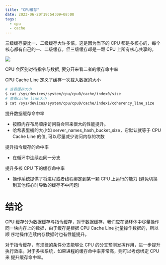 ```yaml
---
title: "CPU缓存"
date: 2023-06-20T19:54:09+08:00
tags:
  - cpu
  - cache
---
```


三级缓存要比一、二级缓存大许多倍，这是因为当下的 CPU 都是多核心的，每个核心都有自己的一、二级缓存，但三级缓存却是一颗 CPU 上所有核心共享的。

![](https://static001.geekbang.org/resource/image/92/0c/9277d79155cd7f925c27f9c37e0b240c.jpg?wh=3749*2433)

CPU 会区别对待指令与数据, 要分开来看二者的缓存命中率

CPU Cache Line 定义了缓存一次载入数据的大小

```bash
# 查看缓存大小
$ cat /sys/devices/system/cpu/cpu0/cache/index0/size
# 查看cache line大小
$ cat /sys/devices/system/cpu/cpu0/cache/index1/coherency_line_size
```

提升数据缓存命中率

- 按照内存布局顺序访问将会带来很大的性能提升。
- 哈希表里桶的大小如 server_names_hash_bucket_size，它默认就等于 CPU Cache Line 的值, 可以尽量减少访问内存的次数

提升指令缓存的命中率

- 在循环中连续走同一分支

提升多核 CPU 下的缓存命中率

- 操作系统提供了将进程或者线程绑定到某一颗 CPU 上运行的能力 (避免切换到其他核心时导致的缓存不中问题)

# 结论

CPU 缓存分为数据缓存与指令缓存，对于数据缓存，我们应在循环体中尽量操作同一块内存上的数据，由于缓存是根据 CPU Cache Line 批量操作数据的，所以顺
序地操作连续内存数据时也有性能提升。

对于指令缓存，有规律的条件分支能够让 CPU 的分支预测发挥作用，进一步提升执行效率。对于多核系统，如果进程的缓存命中率非常高，则可以考虑绑定 CPU 来
提升缓存命中率。
